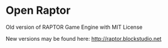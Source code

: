 # Open Raptor
Old version of RAPTOR Game Engine with MIT License

New versions may be found here: http://raptor.blockstudio.net
